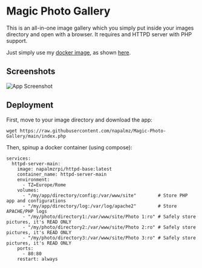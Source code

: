 # Magic Photo Gallery

This is an all-in-one image gallery which you simply put inside your images directory and open with a browser.
It requires and HTTPD server with PHP support.

Just simply use my [docker image](https://github.com/napalmz/httpd-base), as shown [here](#Deployment).

## Screenshots

![App Screenshot](https://via.placeholder.com/468x300?text=App+Screenshot+Here)

## Deployment

First, move to your image directory and download the app:

```
wget https://raw.githubusercontent.com/napalmz/Magic-Photo-Gallery/main/index.php
```

Then, spinup a docker container (using compose):
```compose
services:
  httpd-server-main:
    image: napalmzrpi/httpd-base:latest
    container_name: httpd-server-main
    environment:
      - TZ=Europe/Rome
    volumes:
      - "/my/app/directory/config:/var/www/site"        # Store PHP app and configurations
      - "/my/app/directory/log:/var/log/apache2"        # Store APACHE/PHP logs
      - "/my/photo/directory1:/var/www/site/Photo 1:ro" # Safely store pictures, it's READ ONLY
      - "/my/photo/directory2:/var/www/site/Photo 2:ro" # Safely store pictures, it's READ ONLY
      - "/my/photo/directory3:/var/www/site/Photo 3:ro" # Safely store pictures, it's READ ONLY
    ports:
      - 80:80
    restart: always
```
